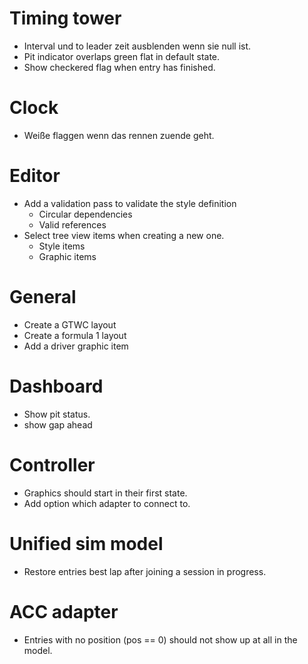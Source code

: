 # Timing tower
* Interval und to leader zeit ausblenden wenn sie null ist.
* Pit indicator overlaps green flat in default state.
* Show checkered flag when entry has finished.

# Clock
* Weiße flaggen wenn das rennen zuende geht.

# Editor
* Add a validation pass to validate the style definition
    * Circular dependencies
    * Valid references
* Select tree view items when creating a new one.
    * Style items
    * Graphic items

# General
* Create a GTWC layout
* Create a formula 1 layout
* Add a driver graphic item

# Dashboard
* Show pit status.
* show gap ahead

# Controller
* Graphics should start in their first state.
* Add option which adapter to connect to.

# Unified sim model
* Restore entries best lap after joining a session in progress.

# ACC adapter
* Entries with no position (pos == 0) should not show up at all in the model.

